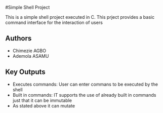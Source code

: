 #Simple Shell Project

This is a simple shell project executed in C. This prject provides a basic command interface for the interaction of users

## Authors
- Chimezie AGBO
- Ademola ASAMU

## Key Outputs
- Executes commands: User can enter commans to be executed by the shell
- Built in commands: IT supports the use of already built in commands just that it can be immutable
- As stated above it can mutate


